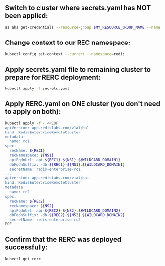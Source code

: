 ## Switch to cluster where secrets.yaml has NOT been applied:
```bash
az aks get-credentials --resource-group $MY_RESOURCE_GROUP_NAME --name <name-of-AKS-cluster>
```

## Change context to our REC namespace:
```bash
kubectl config set-context --current --namespace=redis
```

## Apply secrets.yaml file to remaining cluster to prepare for RERC deployment:
```bash
kubectl apply -f secrets.yaml
```

## Apply RERC.yaml on ONE cluster (you don't need to apply on both):
```bash
kubectl apply -f - <<EOF
apiVersion: app.redislabs.com/v1alpha1
kind: RedisEnterpriseRemoteCluster
metadata:
  name: rc1
spec:
  recName: ${REC1}
  recNamespace: ${NS1}
  apiFqdnUrl: api-${REC1}-${NS1}.${WILDCARD_DOMAIN1}
  dbFqdnSuffix: -db-${REC1}-${NS1}.${WILDCARD_DOMAIN1}
  secretName: redis-enterprise-rc1
---
apiVersion: app.redislabs.com/v1alpha1
kind: RedisEnterpriseRemoteCluster
metadata:
  name: rc2
spec:
  recName: ${REC2}
  recNamespace: ${NS2}
  apiFqdnUrl: api-${REC2}-${NS2}.${WILDCARD_DOMAIN2}
  dbFqdnSuffix: -db-${REC2}-${NS2}.${WILDCARD_DOMAIN2}
  secretName: redis-enterprise-rc2
EOF
```
## Confirm that the RERC was deployed successfully:
```bash
kubectl get rerc
```
